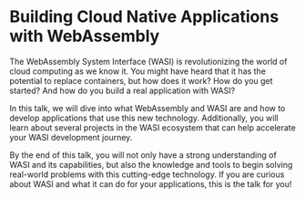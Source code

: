 # Building Cloud Native Applications with WebAssembly

The WebAssembly System Interface (WASI) is revolutionizing the world of cloud computing as we know it. You might have heard that it has the potential to replace containers, but how does it work? How do you get started? And how do you build a real application with WASI?

In this talk, we will dive into what WebAssembly and WASI are and how to develop applications that use this new technology. Additionally, you will learn about several projects in the WASI ecosystem that can help accelerate your WASI development journey.

By the end of this talk, you will not only have a strong understanding of WASI and its capabilities, but also the knowledge and tools to begin solving real-world problems with this cutting-edge technology. If you are curious about WASI and what it can do for your applications, this is the talk for you!